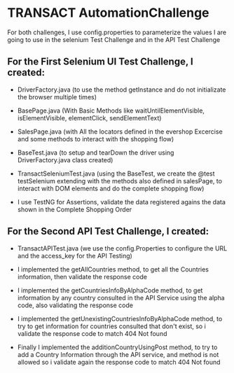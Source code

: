 # TRANSACT AutomationChallenge

For both challenges, I use config.properties to parameterize the values I are going to use in the selenium Test Challenge and in the API Test Challenge

## For the First Selenium UI Test Challenge, I created:  

- DriverFactory.java (to use the method getInstance and do not initializate the browser multiple times)  

- BasePage.java (With Basic Methods like waitUntilElementVisible, isElementVisible, elementClick, sendElementText)  

- SalesPage.java (with All the locators defined in the evershop Excercise and some methods to interact with the shopping flow)

- BaseTest.java (to setup and tearDown the driver using DriverFactory.java class created)

- TransactSeleniumTest.java (using the BaseTest, we create the @test testSelenium extending with the methods also defined in salesPage, to interact with DOM elements and do the complete shopping flow)

- I use TestNG for Assertions, validate the data registered agains the data shown in the Complete Shopping Order


## For the Second API Test Challenge, I created:

- TransactAPITest.java (we use the config.Properties to configure the URL and the access_key for the API Testing)

- I implemented the getAllCountries method, to get all the Countries information, then validate the response code
- I implemented the getCountriesInfoByAlphaCode method, to get information by any country consulted in the API Service using the alpha code, also validating the response code
- I implemented the getUnexistingCountriesInfoByAlphaCode method, to try to get information for countries consulted that don't exist, so i validate the response code to match 404 Not found
- Finally I implemented the additionCountryUsingPost method, to try to add a Country Information through the API service, and method is not allowed so i validate again the response code to match 404 Not found 
